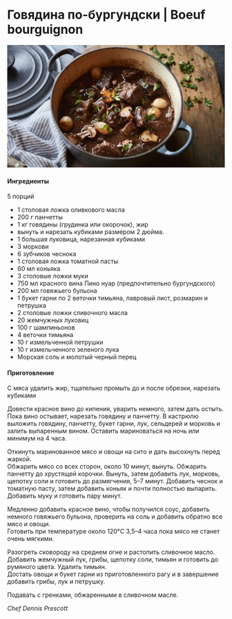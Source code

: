 ﻿---
image: ../pics/boeuf_bourguignon.jpg
---
# Говядина по-бургундски \| Boeuf bourguignon

![](../pics/boeuf_bourguignon.jpg)

#### Ингредиенты

5 порций

* 1 столовая ложка оливкового масла
* 200 г панчетты
* 1 кг говядины (грудинка или окорочок), жир
* вынуть и нарезать кубиками размером 2 дюйма.
* 1 большая луковица, нарезанная кубиками
* 3 моркови
* 6 зубчиков чеснока
* 1 столовая ложка томатной пасты
* 60 мл коньяка
* 3 столовые ложки муки
* 750 мл красного вина Пино нуар (предпочтительно бургундского)
* 200 мл говяжьего бульона
* 1 букет гарни по 2 веточки тимьяна, лавровый лист, розмарин и петрушка
* 2 столовые ложки сливочного масла
* 20 жемчужных луковиц
* 100 г шампиньонов
* 4 веточки тимьяна
* 10 г измельченной петрушки
* 10 г измельченного зеленого лука
* Морская соль и молотый черный перец

#### Приготовление

С мяса удалить жир, тщательно промыть до и после обрезки, нарезать кубиками

Довести красное вино до кипения, уварить немного, затем дать остыть.  
Пока вино остывает, нарезать говядину и панчетту. В кастрюлю выложить говядину, панчетту, букет гарни, лук, сельдерей и морковь и залить выпаренным вином. Оставить мариноваться на ночь или минимум на 4 часа.  

Откинуть маринованное мясо и овощи на сито и дать высохнуть перед жаркой.  
Обжарить мясо со всех сторон, около 10 минут, вынуть. Обжарить панчетту до хрустящей корочки. Вынуть, затем добавить лук, морковь, щепотку соли и готовить до размягчения, 5–7 минут. Добавить чеснок и томатную пасту, затем добавить коньяк и почти полностью выпарить. Добавить муку и готовить пару минут.

Медленно добавить красное вино, чтобы получился соус, добавить немного говяжьего бульона, проверить на соль и добавить обратно все мясо и овощи.  
Готовить при температуре около 120°C 3,5–4 часа пока мясо не станет очень мягкими.

Разогреть сковороду на среднем огне и растопить сливочное масло. Добавить жемчужный лук, грибы, щепотку соли, тимьян и готовить до румяного цвета. Удалить тимьян.  
Достать овощи и букет гарни из приготовленного рагу и в завершение добавить грибы, лук и петрушку.  

Подавать с гренками, обжаренными в сливочном масле.

_Chef Dennis Prescott_
